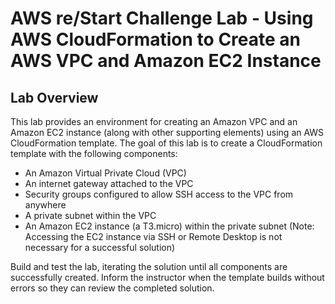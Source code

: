 # AWS re/Start Challenge Lab - Using AWS CloudFormation to Create an AWS VPC and Amazon EC2 Instance

## Lab Overview
This lab provides an environment for creating an Amazon VPC and an Amazon EC2 instance (along with other supporting elements) using an AWS CloudFormation template. The goal of this lab is to create a CloudFormation template with the following components:
* An Amazon Virtual Private Cloud (VPC)
* An internet gateway attached to the VPC
* Security groups configured to allow SSH access to the VPC from anywhere
* A private subnet within the VPC
* An Amazon EC2 instance (a T3.micro) within the private subnet (Note: Accessing the EC2 instance via SSH or Remote Desktop is not necessary for a successful solution)

Build and test the lab, iterating the solution until all components are successfully created. Inform the instructor when the template builds without errors so they can review the completed solution.
